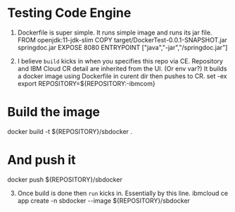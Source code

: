 # Testing Code Engine

1. Dockerfile is super simple. It runs simple image and runs its jar file.
FROM openjdk:11-jdk-slim
COPY target/DockerTest-0.0.1-SNAPSHOT.jar springdoc.jar
EXPOSE 8080
ENTRYPOINT ["java","-jar","/springdoc.jar"]  

2. I believe `build` kicks in when you specifies this repo via CE. Repository and IBM Cloud CR detail are inherited from the UI. (Or env var?)
It builds a docker image using Dockerfile in curent dir then pushes to CR.
set -ex
export REPOSITORY=${REPOSITORY:-ibmcom}
# Build the image
docker build -t ${REPOSITORY}/sbdocker .
# And push it
docker push ${REPOSITORY}/sbdocker

3. Once build is done then `run` kicks in. Essentially by this line.
ibmcloud ce app create -n sbdocker --image ${REPOSITORY}/sbdocker

